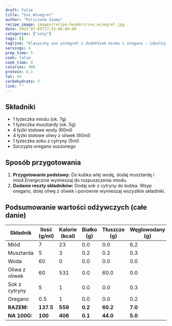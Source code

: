 ```yaml
---
draft: false  
title: "Sos Winegret"  
author: "Policzone Szamy"  
recipe_image: images/recipe-headers/sos_winegret.jpg
date: 2025-07-05T17:52:00-00:00  
categories: ["sosy"]  
tags: []  
tagline: "Klasyczny sos winegret z dodatkiem miodu i oregano - idealny do sałatek."  
servings: 4  
prep_time: 5  
cook: false  
cook_time: 0  
calories: 406
protein: 0.1
fat: 44
carbohydrate: 5 
link: ""  
---
```


## Składniki
*   1 łyżeczka miodu (ok. 7g)  
*   1 łyżeczka musztardy (ok. 5g)  
*   4 łyżki stołowe wody (60ml)  
*   4 łyżki stołowe oliwy z oliwek (60ml)  
*   1 łyżeczka soku z cytryny (5ml)  
*   Szczypta oregano suszonego  

## Sposób przygotowania
1.  **Przygotowanie podstawy:** Do kubka wlej wodę, dodaj musztardę i miód.Energicznie wymieszaj do rozpuszczenia miodu.  
2.  **Dodanie reszty składników:** Dodaj sok z cytryny do kubka. Wsyp oregano, dolej oliwę z oliwek i ponownie wymieszaj wszystkie składniki.    

## Podsumowanie wartości odżywczych (całe danie)

| Składnik           | Ilość (g/ml) | Kalorie (kcal) | Białko (g) | Tłuszcze (g) | Węglowodany (g) |
|--------------------|--------------|----------------|------------|--------------|-----------------|
| Miód               | 7            | 23             | 0.0        | 0.0          | 6.2             |
| Musztarda          | 5            | 3              | 0.2        | 0.2          | 0.3             |
| Woda               | 60           | 0              | 0.0        | 0.0          | 0.0             |
| Oliwa z oliwek     | 60           | 531            | 0.0        | 60.0         | 0.0             |
| Sok z cytryny      | 5            | 1              | 0.0        | 0.0          | 0.3             |
| Oregano            | 0.5          | 1              | 0.0        | 0.0          | 0.2             |
| **RAZEM:**         | **137.5**    | **559**        | **0.2**    | **60.2**     | **7.0**         |
| **NA 100G:**       | **100**      | **406**        | **0.1**    | **44.0**     | **5.0**         |